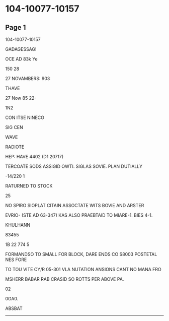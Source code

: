 # 104-10077-10157

## Page 1

104-10077-10157

GADAGESSAG!

OCE AD 83k Ye

150 28

27 NOVAMBERS: 903

THAVE

27 Now 85 22-

1N2

CON ITSE NINECO

SIG CEN

WAVE

RADIOTE

HEP: HAVE 4402 (D1 20717)

TERCOATE SODS ASSIGID OWTI. SIGLAS SOVIE. PLAN DUTIALLY

-14/220 1

RATURNED TO STOCK

25

NO SPIRO SIOPLAT CITAIN ASSOCTATE WITS BOVIE AND ARSTER

EVRIO- (STE AD 63-347) KAS ALSO PRAEBTAID TO MIARE-1. BIES 4-1.

KHULHANN

83455

1B 22 774 5

FORMANDSO TO SMALL FOR BLOCK, DARE ENDS CO S8003 POSTETAL NES FORE

TO TOU VITE CY/R 05-301 VLA NUTATION ANSIONS CANT NO MANA FRO

MSHERR BABAR RAB CRASID SO ROTTS PER ABOVE PA.

02

0GA0.

ABSBAT

---

